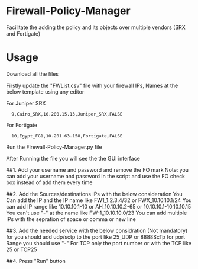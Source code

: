 # Firewall-Policy-Manager
Facilitate the adding the policy and its objects over multiple vendors (SRX and Fortigate) 


# Usage
 
 Download all the files
 
 Firstly update the "FWList.csv" file with your firewall IPs, Names at the below template using any editor
 
   For Juniper SRX
 
      9,Cairo_SRX,10.200.15.13,Juniper_SRX,FALSE
 
   For Fortigate
 
      10,Egypt_FG1,10.201.63.158,Fortigate,FALSE


Run the Firewall-Policy-Manager.py file


After Running the file you will see the the GUI interface

  ##1. Add your username and password and remove the FO mark
     Note: you can add your username and password in the script and use the FO check box instead of add them every time
  
  ##2. Add the Sources/destinations IPs with the below consideration
     You Can add the IP and the IP name like FW1_1.2.3.4/32 or FWX_10.10.10.1/24
     You can add IP range like 10.10.10.1-10 or AH_10.10.10.2-65 or 10.10.10.1-10.10.10.15
     You can't use "-" at the name like FW-1_10.10.10.0/23
     You can add multiple IPs with the sepration of space or comma or new line
     
  ##3. Add the needed service with the below considration (Not mandatory)
     for you should add udp/sctp to the port like 25_UDP or 8888ScTp
     for port Range you should use "-"
     For TCP only the port number or with the TCP like 25 or TCP25

  ##4. Press "Run" button
